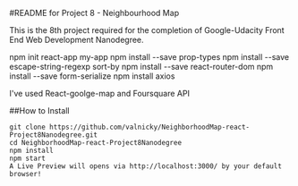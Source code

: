 #README for Project 8 - Neighbourhood Map

This is the 8th project required for the completion of Google-Udacity Front End Web Development Nanodegree.

npm init react-app my-app
npm install --save prop-types
npm install --save escape-string-regexp sort-by
npm install --save react-router-dom
npm install --save form-serialize
npm install axios

I've used React-goolge-map and Foursquare API

##How to Install

    git clone https://github.com/valnicky/NeighborhoodMap-react-Project8Nanodegree.git
    cd NeighborhoodMap-react-Project8Nanodegree
    npm install
    npm start
    A Live Preview will opens via http://localhost:3000/ by your default browser!





